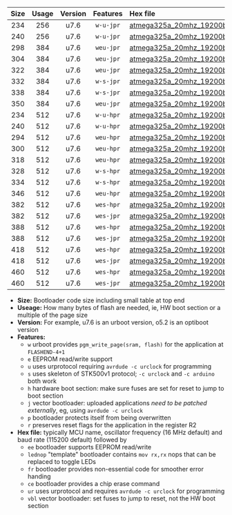 |Size|Usage|Version|Features|Hex file|
|:-:|:-:|:-:|:-:|:--|
|234|256|u7.6|`w-u-jpr`|[atmega325a_20mhz_19200bps_ur_vbl.hex](https://raw.githubusercontent.com/stefanrueger/urboot/main/atmega325a_20mhz_19200bps_ur_vbl.hex)|
|240|256|u7.6|`w-u-jpr`|[atmega325a_20mhz_19200bps_lednop_ur_vbl.hex](https://raw.githubusercontent.com/stefanrueger/urboot/main/atmega325a_20mhz_19200bps_lednop_ur_vbl.hex)|
|298|384|u7.6|`weu-jpr`|[atmega325a_20mhz_19200bps_ee_ur_vbl.hex](https://raw.githubusercontent.com/stefanrueger/urboot/main/atmega325a_20mhz_19200bps_ee_ur_vbl.hex)|
|304|384|u7.6|`weu-jpr`|[atmega325a_20mhz_19200bps_ee_lednop_ur_vbl.hex](https://raw.githubusercontent.com/stefanrueger/urboot/main/atmega325a_20mhz_19200bps_ee_lednop_ur_vbl.hex)|
|322|384|u7.6|`weu-jpr`|[atmega325a_20mhz_19200bps_ee_lednop_fr_ur_vbl.hex](https://raw.githubusercontent.com/stefanrueger/urboot/main/atmega325a_20mhz_19200bps_ee_lednop_fr_ur_vbl.hex)|
|332|384|u7.6|`w-s-jpr`|[atmega325a_20mhz_19200bps_vbl.hex](https://raw.githubusercontent.com/stefanrueger/urboot/main/atmega325a_20mhz_19200bps_vbl.hex)|
|338|384|u7.6|`w-s-jpr`|[atmega325a_20mhz_19200bps_lednop_vbl.hex](https://raw.githubusercontent.com/stefanrueger/urboot/main/atmega325a_20mhz_19200bps_lednop_vbl.hex)|
|350|384|u7.6|`weu-jpr`|[atmega325a_20mhz_19200bps_ee_lednop_fr_ce_ur_vbl.hex](https://raw.githubusercontent.com/stefanrueger/urboot/main/atmega325a_20mhz_19200bps_ee_lednop_fr_ce_ur_vbl.hex)|
|234|512|u7.6|`w-u-hpr`|[atmega325a_20mhz_19200bps_ur.hex](https://raw.githubusercontent.com/stefanrueger/urboot/main/atmega325a_20mhz_19200bps_ur.hex)|
|240|512|u7.6|`w-u-hpr`|[atmega325a_20mhz_19200bps_lednop_ur.hex](https://raw.githubusercontent.com/stefanrueger/urboot/main/atmega325a_20mhz_19200bps_lednop_ur.hex)|
|294|512|u7.6|`weu-hpr`|[atmega325a_20mhz_19200bps_ee_ur.hex](https://raw.githubusercontent.com/stefanrueger/urboot/main/atmega325a_20mhz_19200bps_ee_ur.hex)|
|300|512|u7.6|`weu-hpr`|[atmega325a_20mhz_19200bps_ee_lednop_ur.hex](https://raw.githubusercontent.com/stefanrueger/urboot/main/atmega325a_20mhz_19200bps_ee_lednop_ur.hex)|
|318|512|u7.6|`weu-hpr`|[atmega325a_20mhz_19200bps_ee_lednop_fr_ur.hex](https://raw.githubusercontent.com/stefanrueger/urboot/main/atmega325a_20mhz_19200bps_ee_lednop_fr_ur.hex)|
|328|512|u7.6|`w-s-hpr`|[atmega325a_20mhz_19200bps.hex](https://raw.githubusercontent.com/stefanrueger/urboot/main/atmega325a_20mhz_19200bps.hex)|
|334|512|u7.6|`w-s-hpr`|[atmega325a_20mhz_19200bps_lednop.hex](https://raw.githubusercontent.com/stefanrueger/urboot/main/atmega325a_20mhz_19200bps_lednop.hex)|
|346|512|u7.6|`weu-hpr`|[atmega325a_20mhz_19200bps_ee_lednop_fr_ce_ur.hex](https://raw.githubusercontent.com/stefanrueger/urboot/main/atmega325a_20mhz_19200bps_ee_lednop_fr_ce_ur.hex)|
|382|512|u7.6|`wes-hpr`|[atmega325a_20mhz_19200bps_ee.hex](https://raw.githubusercontent.com/stefanrueger/urboot/main/atmega325a_20mhz_19200bps_ee.hex)|
|382|512|u7.6|`wes-jpr`|[atmega325a_20mhz_19200bps_ee_vbl.hex](https://raw.githubusercontent.com/stefanrueger/urboot/main/atmega325a_20mhz_19200bps_ee_vbl.hex)|
|388|512|u7.6|`wes-hpr`|[atmega325a_20mhz_19200bps_ee_lednop.hex](https://raw.githubusercontent.com/stefanrueger/urboot/main/atmega325a_20mhz_19200bps_ee_lednop.hex)|
|388|512|u7.6|`wes-jpr`|[atmega325a_20mhz_19200bps_ee_lednop_vbl.hex](https://raw.githubusercontent.com/stefanrueger/urboot/main/atmega325a_20mhz_19200bps_ee_lednop_vbl.hex)|
|418|512|u7.6|`wes-hpr`|[atmega325a_20mhz_19200bps_ee_lednop_fr.hex](https://raw.githubusercontent.com/stefanrueger/urboot/main/atmega325a_20mhz_19200bps_ee_lednop_fr.hex)|
|418|512|u7.6|`wes-jpr`|[atmega325a_20mhz_19200bps_ee_lednop_fr_vbl.hex](https://raw.githubusercontent.com/stefanrueger/urboot/main/atmega325a_20mhz_19200bps_ee_lednop_fr_vbl.hex)|
|460|512|u7.6|`wes-hpr`|[atmega325a_20mhz_19200bps_ee_lednop_fr_ce.hex](https://raw.githubusercontent.com/stefanrueger/urboot/main/atmega325a_20mhz_19200bps_ee_lednop_fr_ce.hex)|
|460|512|u7.6|`wes-jpr`|[atmega325a_20mhz_19200bps_ee_lednop_fr_ce_vbl.hex](https://raw.githubusercontent.com/stefanrueger/urboot/main/atmega325a_20mhz_19200bps_ee_lednop_fr_ce_vbl.hex)|

- **Size:** Bootloader code size including small table at top end
- **Useage:** How many bytes of flash are needed, ie, HW boot section or a multiple of the page size
- **Version:** For example, u7.6 is an urboot version, o5.2 is an optiboot version
- **Features:**
  + `w` urboot provides `pgm_write_page(sram, flash)` for the application at `FLASHEND-4+1`
  + `e` EEPROM read/write support
  + `u` uses urprotocol requiring `avrdude -c urclock` for programming
  + `s` uses skeleton of STK500v1 protocol; `-c urclock` and `-c arduino` both work
  + `h` hardware boot section: make sure fuses are set for reset to jump to boot section
  + `j` vector bootloader: uploaded applications *need to be patched externally*, eg, using `avrdude -c urclock`
  + `p` bootloader protects itself from being overwritten
  + `r` preserves reset flags for the application in the register R2
- **Hex file:** typically MCU name, oscillator frequency (16 MHz default) and baud rate (115200 default) followed by
  + `ee` bootloader supports EEPROM read/write
  + `lednop` "template" bootloader contains `mov rx,rx` nops that can be replaced to toggle LEDs
  + `fr` bootloader provides non-essential code for smoother error handing
  + `ce` bootloader provides a chip erase command
  + `ur` uses urprotocol and requires `avrdude -c urclock` for programming
  + `vbl` vector bootloader: set fuses to jump to reset, not the HW boot section
